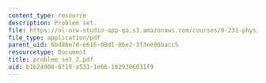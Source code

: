 ```yaml
---
content_type: resource
description: Problem set.
file: https://ol-ocw-studio-app-qa.s3.amazonaws.com/courses/8-231-physics-of-solids-i-fall-2006/b1b249086f19a5311e661829306831f9_problem_set_2.pdf
file_type: application/pdf
parent_uid: 6bd86e7d-e616-08d1-86e2-3f3ee86bacc5
resourcetype: Document
title: problem_set_2.pdf
uid: b1b24908-6f19-a531-1e66-1829306831f9
---
```

